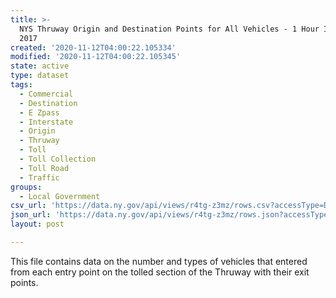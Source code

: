 ```yaml
---
title: >-
  NYS Thruway Origin and Destination Points for All Vehicles - 1 Hour Intervals
  2017
created: '2020-11-12T04:00:22.105334'
modified: '2020-11-12T04:00:22.105345'
state: active
type: dataset
tags:
  - Commercial
  - Destination
  - E Zpass
  - Interstate
  - Origin
  - Thruway
  - Toll
  - Toll Collection
  - Toll Road
  - Traffic
groups:
  - Local Government
csv_url: 'https://data.ny.gov/api/views/r4tg-z3mz/rows.csv?accessType=DOWNLOAD'
json_url: 'https://data.ny.gov/api/views/r4tg-z3mz/rows.json?accessType=DOWNLOAD'
layout: post

---
```

This file contains data on the number and types of vehicles that entered from each entry point on the tolled section of the Thruway with their exit points.
